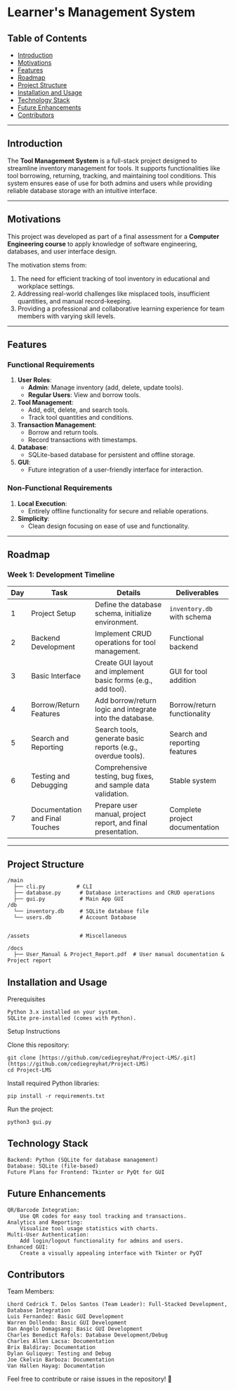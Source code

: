 # **Learner's Management System**

## **Table of Contents**
- [Introduction](#introduction)
- [Motivations](#motivations)
- [Features](#features)
- [Roadmap](#roadmap)
- [Project Structure](#project-structure)
- [Installation and Usage](#installation-and-usage)
- [Technology Stack](#technology-stack)
- [Future Enhancements](#future-enhancements)
- [Contributors](#contributors)

---

## **Introduction**
The **Tool Management System** is a full-stack project designed to streamline inventory management for tools. It supports functionalities like tool borrowing, returning, tracking, and maintaining tool conditions. This system ensures ease of use for both admins and users while providing reliable database storage with an intuitive interface.

---

## **Motivations**
This project was developed as part of a final assessment for a **Computer Engineering course** to apply knowledge of software engineering, databases, and user interface design. 

The motivation stems from:
1. The need for efficient tracking of tool inventory in educational and workplace settings.
2. Addressing real-world challenges like misplaced tools, insufficient quantities, and manual record-keeping.
3. Providing a professional and collaborative learning experience for team members with varying skill levels.

---

## **Features**
### Functional Requirements
1. **User Roles**:
   - **Admin**: Manage inventory (add, delete, update tools).
   - **Regular Users**: View and borrow tools.
2. **Tool Management**:
   - Add, edit, delete, and search tools.
   - Track tool quantities and conditions.
3. **Transaction Management**:
   - Borrow and return tools.
   - Record transactions with timestamps.
4. **Database**:
   - SQLite-based database for persistent and offline storage.
5. **GUI**:
   - Future integration of a user-friendly interface for interaction.

### Non-Functional Requirements
1. **Local Execution**:
   - Entirely offline functionality for secure and reliable operations.
2. **Simplicity**:
   - Clean design focusing on ease of use and functionality.

---

## **Roadmap**
### Week 1: Development Timeline
| Day  | Task                          | Details                                                                 | Deliverables                     |
|------|-------------------------------|-------------------------------------------------------------------------|----------------------------------|
| 1    | Project Setup                 | Define the database schema, initialize environment.                    | `inventory.db` with schema      |
| 2    | Backend Development           | Implement CRUD operations for tool management.                         | Functional backend               |
| 3    | Basic Interface               | Create GUI layout and implement basic forms (e.g., add tool).          | GUI for tool addition            |
| 4    | Borrow/Return Features        | Add borrow/return logic and integrate into the database.               | Borrow/return functionality      |
| 5    | Search and Reporting          | Search tools, generate basic reports (e.g., overdue tools).            | Search and reporting features    |
| 6    | Testing and Debugging         | Comprehensive testing, bug fixes, and sample data validation.          | Stable system                    |
| 7    | Documentation and Final Touches | Prepare user manual, project report, and final presentation.           | Complete project documentation   |

---

## **Project Structure**
```plaintext
/main
  ├── cli.py          # CLI
  ├── database.py      # Database interactions and CRUD operations
  ├── gui.py           # Main App GUI
/db
  └── inventory.db     # SQLite database file
  └── users.db         # Account Database
   

/assets                # Miscellaneous

/docs
  ├── User_Manual & Project_Report.pdf  # User manual documentation & Project report
```

## **Installation and Usage**
Prerequisites

    Python 3.x installed on your system.
    SQLite pre-installed (comes with Python).

Setup Instructions

   Clone this repository:
```
git clone [https://github.com/cediegreyhat/Project-LMS/.git](https://github.com/cediegreyhat/Project-LMS)
cd Project-LMS
```
Install required Python libraries:
```
pip install -r requirements.txt
```

Run the project:

    python3 gui.py

## **Technology Stack**

    Backend: Python (SQLite for database management)
    Database: SQLite (file-based)
    Future Plans for Frontend: Tkinter or PyQt for GUI

## **Future Enhancements**

    QR/Barcode Integration:
        Use QR codes for easy tool tracking and transactions.
    Analytics and Reporting:
        Visualize tool usage statistics with charts.
    Multi-User Authentication:
        Add login/logout functionality for admins and users.
    Enhanced GUI:
        Create a visually appealing interface with Tkinter or PyQT

## **Contributors**
Team Members:

    Lhord Cedrick T. Delos Santos (Team Leader): Full-Stacked Development, Database Integration
    Luis Fernandez: Basic GUI Development
    Warren Dollendo: Basic GUI Development
    Dan Angelo Domagsang: Basic GUI Development
    Charles Benedict Rafols: Database Development/Debug
    Charles Allen Lacsa: Documentation
    Brix Baldiray: Documentation
    Dylan Guliquey: Testing and Debug
    Joe Ckelvin Barboza: Documentation
    Van Hallen Hayag: Documentation


Feel free to contribute or raise issues in the repository! 🚀




